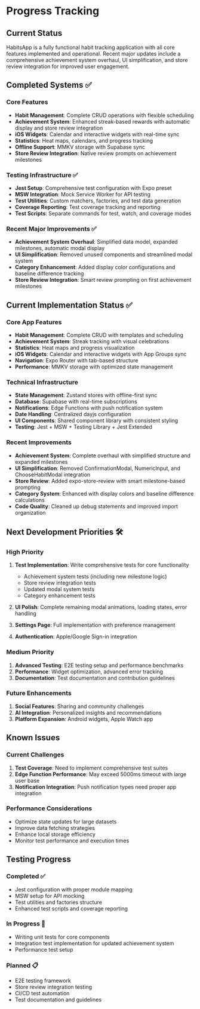# Progress Tracking

## Current Status

HabitsApp is a fully functional habit tracking application with all core features implemented and operational. Recent major updates include a comprehensive achievement system overhaul, UI simplification, and store review integration for improved user engagement.

## Completed Systems ✅

### Core Features

- **Habit Management**: Complete CRUD operations with flexible scheduling
- **Achievement System**: Enhanced streak-based rewards with automatic display and store review integration
- **iOS Widgets**: Calendar and interactive widgets with real-time sync
- **Statistics**: Heat maps, calendars, and progress tracking
- **Offline Support**: MMKV storage with Supabase sync
- **Store Review Integration**: Native review prompts on achievement milestones

### Testing Infrastructure ✅

- **Jest Setup**: Comprehensive test configuration with Expo preset
- **MSW Integration**: Mock Service Worker for API testing
- **Test Utilities**: Custom matchers, factories, and test data generation
- **Coverage Reporting**: Test coverage tracking and reporting
- **Test Scripts**: Separate commands for test, watch, and coverage modes

### Recent Major Improvements ✅

- **Achievement System Overhaul**: Simplified data model, expanded milestones, automatic modal display
- **UI Simplification**: Removed unused components and streamlined modal system
- **Category Enhancement**: Added display color configurations and baseline difference tracking
- **Store Review Integration**: Smart review prompting on first achievement milestones

## Current Implementation Status ✅

### Core App Features

- **Habit Management**: Complete CRUD with templates and scheduling
- **Achievement System**: Streak tracking with visual celebrations
- **Statistics**: Heat maps and progress visualization
- **iOS Widgets**: Calendar and interactive widgets with App Groups sync
- **Navigation**: Expo Router with tab-based structure
- **Performance**: MMKV storage with optimized state management

### Technical Infrastructure

- **State Management**: Zustand stores with offline-first sync
- **Database**: Supabase with real-time subscriptions
- **Notifications**: Edge Functions with push notification system
- **Date Handling**: Centralized dayjs configuration
- **UI Components**: Shared component library with consistent styling
- **Testing**: Jest + MSW + Testing Library + Jest Extended

### Recent Improvements

- **Achievement System**: Complete overhaul with simplified structure and expanded milestones
- **UI Simplification**: Removed ConfirmationModal, NumericInput, and ChooseHabitModal integration
- **Store Review**: Added expo-store-review with smart milestone-based prompting
- **Category System**: Enhanced with display colors and baseline difference calculations
- **Code Quality**: Cleaned up debug statements and improved import organization

## Next Development Priorities 🛠️

### High Priority

1. **Test Implementation**: Write comprehensive tests for core functionality

   - Achievement system tests (including new milestone logic)
   - Store review integration tests
   - Updated modal system tests
   - Category enhancement tests

2. **UI Polish**: Complete remaining modal animations, loading states, error handling
3. **Settings Page**: Full implementation with preference management
4. **Authentication**: Apple/Google Sign-in integration

### Medium Priority

1. **Advanced Testing**: E2E testing setup and performance benchmarks
2. **Performance**: Widget optimization, advanced error tracking
3. **Documentation**: Test documentation and contribution guidelines

### Future Enhancements

1. **Social Features**: Sharing and community challenges
2. **AI Integration**: Personalized insights and recommendations
3. **Platform Expansion**: Android widgets, Apple Watch app

## Known Issues

### Current Challenges

1. **Test Coverage**: Need to implement comprehensive test suites
2. **Edge Function Performance**: May exceed 5000ms timeout with large user base
3. **Notification Integration**: Push notification types need proper app integration

### Performance Considerations

- Optimize state updates for large datasets
- Improve data fetching strategies
- Enhance local storage efficiency
- Monitor test performance and execution times

## Testing Progress

### Completed ✅

- Jest configuration with proper module mapping
- MSW setup for API mocking
- Test utilities and factories structure
- Enhanced test scripts and coverage reporting

### In Progress 🔄

- Writing unit tests for core components
- Integration test implementation for updated achievement system
- Performance test setup

### Planned 📋

- E2E testing framework
- Store review integration testing
- CI/CD test automation
- Test documentation and guidelines
